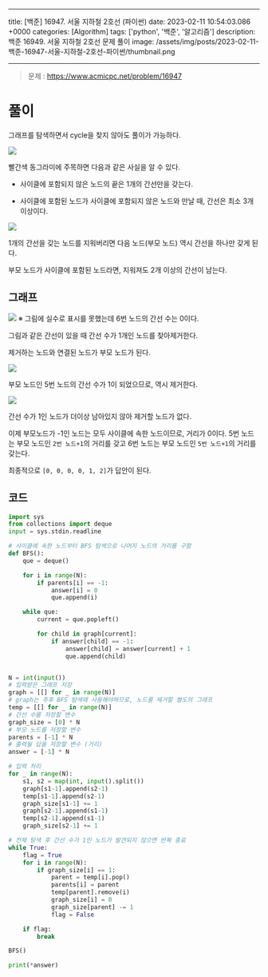 

---
title: [백준] 16947. 서울 지하철 2호선 (파이썬)
date: 2023-02-11 10:54:03.086 +0000
categories: [Algorithm]
tags: ['python', '백준', '알고리즘']
description: 백준 16949. 서울 지하철 2호선 문제 풀이
image: /assets/img/posts/2023-02-11-백준-16947-서울-지하철-2호선-파이썬/thumbnail.png

---

> 문제 : https://www.acmicpc.net/problem/16947

# 풀이

그래프를 탐색하면서 cycle을 찾지 않아도 풀이가 가능하다.

![](/assets/img/posts/2023-02-11-백준-16947-서울-지하철-2호선-파이썬/img0.png)

빨간색 동그라미에 주목하면 다음과 같은 사실을 알 수 있다.

- 사이클에 포함되지 않은 노드의 끝은 1개의 간선만을 갖는다.

- 사이클에 포함된 노드가 사이클에 포함되지 않은 노드와 만날 때, 간선은 최소 3개 이상이다.

![](/assets/img/posts/2023-02-11-백준-16947-서울-지하철-2호선-파이썬/img1.png)

1개의 간선을 갖는 노드를 지워버리면 
다음 노드(부모 노드) 역시 간선을 하나만 갖게 된다.

부모 노드가 사이클에 포함된 노드라면, 
지워져도 2개 이상의 간선이 남는다.

## 그래프

![](/assets/img/posts/2023-02-11-백준-16947-서울-지하철-2호선-파이썬/img2.png)
※ 그림에 실수로 표시를 못했는데 6번 노드의 간선 수는 0이다.

그림과 같은 간선이 있을 때 간선 수가 1개인 노드를 찾아제거한다.

제거하는 노드와 연결된 노드가 부모 노드가 된다.

![](/assets/img/posts/2023-02-11-백준-16947-서울-지하철-2호선-파이썬/img3.png)

부모 노드인 5번 노드의 간선 수가 1이 되었으므로, 역시 제거한다.

![](/assets/img/posts/2023-02-11-백준-16947-서울-지하철-2호선-파이썬/img4.png)

간선 수가 1인 노드가 더이상 남아있지 않아 제거할 노드가 없다.

이제 부모노드가 -1인 노드는 모두 사이클에 속한 노드이므로, 거리가 0이다.
5번 노드는 부모 노드인 `2번 노드+1`의 거리를 갖고
6번 노드는 부모 노드인 `5번 노드+1`의 거리를 갖는다.

최종적으로 `[0, 0, 0, 0, 1, 2]`가 답안이 된다.

## 코드

```python
import sys
from collections import deque
input = sys.stdin.readline

# 사이클에 속한 노드부터 BFS 탐색으로 나머지 노드의 거리를 구함
def BFS():
    que = deque()

    for i in range(N):
        if parents[i] == -1:
            answer[i] = 0
            que.append(i)

    while que:
        current = que.popleft()

        for child in graph[current]:
            if answer[child] == -1:
                answer[child] = answer[current] + 1
                que.append(child)


N = int(input())
# 입력받은 그래프 저장
graph = [[] for _ in range(N)]
# graph는 추후 BFS 탐색때 사용해야하므로, 노드를 제거할 별도의 그래프
temp = [[] for _ in range(N)]
# 간선 수를 저장할 변수
graph_size = [0] * N
# 부모 노드를 저장할 변수
parents = [-1] * N
# 출력될 답을 저장할 변수 (거리)
answer = [-1] * N

# 입력 처리
for _ in range(N):
    s1, s2 = map(int, input().split())
    graph[s1-1].append(s2-1)
    temp[s1-1].append(s2-1)
    graph_size[s1-1] += 1
    graph[s2-1].append(s1-1)
    temp[s2-1].append(s1-1)
    graph_size[s2-1] += 1

# 전체 탐색 후 간선 수가 1인 노드가 발견되지 않으면 반복 종료
while True:
    flag = True
    for i in range(N):
        if graph_size[i] == 1:
            parent = temp[i].pop()
            parents[i] = parent
            temp[parent].remove(i)
            graph_size[i] = 0
            graph_size[parent] -= 1
            flag = False

    if flag:
        break

BFS()

print(*answer)
```





        